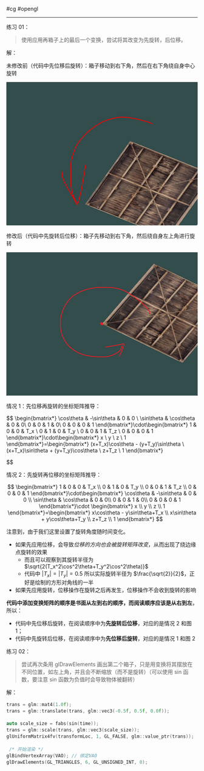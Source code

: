 #cg #opengl

---
练习 01：

> 使用应用再箱子上的最后一个变换，尝试将其改变为先旋转，后位移。

解：

未修改前（代码中先位移后旋转）：箱子移动到右下角，然后在右下角绕自身中心旋转

![图 1](img/先位移再旋转.png)

修改后（代码中先旋转后位移）：箱子先移动到右下角，然后绕自身左上角进行旋转

![图 2](img/先旋转再位移.png)

情况 1：先位移再旋转的坐标矩阵推导：

$$
\begin{bmatrix*}
\cos\theta & -\sin\theta & 0 & 0 \\
\sin\theta & \cos\theta & 0 & 0\\
0 & 0 & 1 & 0\\
0 & 0 & 0 & 1
\end{bmatrix*}\cdot\begin{bmatrix*}
1 & 0 & 0 & T_x \\
0 & 1 & 0 & T_y \\
0 & 0 & 1 & T_z \\
0 & 0 & 0 & 1
\end{bmatrix*}\cdot\begin{bmatrix*}
x \\ y \\ z \\ 1
\end{bmatrix*}=\begin{bmatrix*}
(x+T_x)\cos\theta - (y+T_y)\sin\theta \\
(x+T_x)\sin\theta + (y+T_y)\cos\theta \\
z+T_z \\
1
\end{bmatrix*}

$$

情况 2：先旋转再位移的坐标矩阵推导：

$$
\begin{bmatrix*}
1 & 0 & 0 & T_x \\
0 & 1 & 0 & T_y \\
0 & 0 & 1 & T_z \\
0 & 0 & 0 & 1
\end{bmatrix*}\cdot\begin{bmatrix*}
\cos\theta & -\sin\theta & 0 & 0 \\
\sin\theta & \cos\theta & 0 & 0\\
0 & 0 & 1 & 0\\
0 & 0 & 0 & 1
\end{bmatrix*}\cdot
\begin{bmatrix*}
x \\ y \\ z \\ 1
\end{bmatrix*}=\begin{bmatrix*}
x\cos\theta - y\sin\theta+T_x \\
x\sin\theta + y\cos\theta+T_y \\
z+T_z \\
1
\end{bmatrix*}
$$

注意到，由于我们这里设置了旋转角度随时间变化。
- 如果先应用位移，会导致*位移的方向也会被旋转矩阵改变*，从而出现了绕边缘点旋转的效果
	- 而且可以观察到其旋转半径为 $\sqrt{2(T_x^2\cos^2\theta+T_y^2\cos^2\theta)}$
	- 代码中 $|T_x|=|T_y|=0.5$ 所以实际旋转半径为 $\frac{\sqrt{2}}{2}$，正好是绘制的方形对角线的一半
- 如果先应用旋转，位移操作在旋转之后再发生，位移操作不会收到旋转的影响


**代码中添加变换矩阵的顺序是书面从左到右的顺序，而阅读顺序应该是从右到左**，所以：
- 代码中先位移后旋转，在阅读顺序中为**先旋转后位移**，对应的是情况 2 和图 1；
- 代码中先旋转后位移，在阅读顺序中为**先位移后旋转**，对应的是情况 1 和图 2


练习 02：

> 尝试再次条用 glDrawElements 画出第二个箱子，只是用变换将其摆放在不同位置，如左上角，并且会不断缩放（而不是旋转）（可以使用 sin 函数，要注意 sin 函数为负值时会导致物体被翻转）

解：

```cpp
trans = glm::mat4(1.0f);
trans = glm::translate(trans, glm::vec3(-0.5f, 0.5f, 0.0f));

auto scale_size = fabs(sin(time));
trans = glm::scale(trans, glm::vec3(scale_size));
glUniformMatrix4fv(transformLoc, 1, GL_FALSE, glm::value_ptr(trans));

 /* 开始渲染 */
glBindVertexArray(VAO); // 绑定VAO
glDrawElements(GL_TRIANGLES, 6, GL_UNSIGNED_INT, 0);
```



